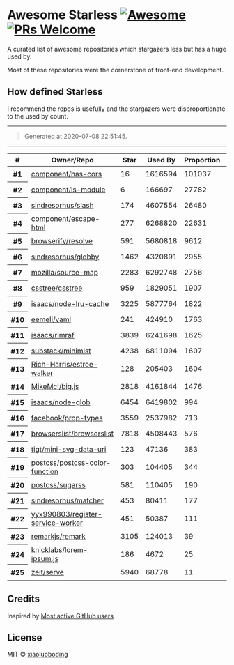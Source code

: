 
# Awesome Starless [![Awesome](https://awesome.re/badge.svg)](https://awesome.re) [![PRs Welcome](https://img.shields.io/badge/PRs-welcome-brightgreen.svg?style=flat-square)](http://makeapullrequest.com)

A curated list of awesome repositories which stargazers less but has a huge used by.

Most of these repositories were the cornerstone of front-end development.

## How defined **Starless**

I recommend the repos is usefully and the stargazers were disproportionate to the used by count.

---

> Generated at 2020-07-08 22:51:45.

---

<table cellspacing="0">
  <thead>
    <th scope="col">#</th>
    <th scope="col">Owner/Repo</th>
    <th scope="col">Star</th>
    <!-- Language currently disabled: GitHub returns 'Shell' for most users <th scope="col">Language</th> -->
    <th scope="col">Used By</th>
    <th scope="col">Proportion</th>
    <th scope="col" width="30">Picture</th>
  </thead>
  <tbody>
    
  <tr>
    <th scope="row">#1</th>
    <td><a href="https://github.com/component/has-cors">component/has-cors</a></td>
    <td>16</td>
    <td>1616594</td>
    <td>101037</td>
    <td><a target="_black" href="https://github.com/component"><img width="30" height="30" src="https://avatars1.githubusercontent.com/u/1687071?v=4"></a></td></tr>
  </tr>
          
  <tr>
    <th scope="row">#2</th>
    <td><a href="https://github.com/component/is-module">component/is-module</a></td>
    <td>6</td>
    <td>166697</td>
    <td>27782</td>
    <td><a target="_black" href="https://github.com/component"><img width="30" height="30" src="https://avatars1.githubusercontent.com/u/1687071?v=4"></a></td></tr>
  </tr>
          
  <tr>
    <th scope="row">#3</th>
    <td><a href="https://github.com/sindresorhus/slash">sindresorhus/slash</a></td>
    <td>174</td>
    <td>4607554</td>
    <td>26480</td>
    <td><a target="_black" href="https://github.com/sindresorhus"><img width="30" height="30" src="https://avatars1.githubusercontent.com/u/170270?v=4"></a></td></tr>
  </tr>
          
  <tr>
    <th scope="row">#4</th>
    <td><a href="https://github.com/component/escape-html">component/escape-html</a></td>
    <td>277</td>
    <td>6268820</td>
    <td>22631</td>
    <td><a target="_black" href="https://github.com/component"><img width="30" height="30" src="https://avatars1.githubusercontent.com/u/1687071?v=4"></a></td></tr>
  </tr>
          
  <tr>
    <th scope="row">#5</th>
    <td><a href="https://github.com/browserify/resolve">browserify/resolve</a></td>
    <td>591</td>
    <td>5680818</td>
    <td>9612</td>
    <td><a target="_black" href="https://github.com/browserify"><img width="30" height="30" src="https://avatars2.githubusercontent.com/u/6320506?v=4"></a></td></tr>
  </tr>
          
  <tr>
    <th scope="row">#6</th>
    <td><a href="https://github.com/sindresorhus/globby">sindresorhus/globby</a></td>
    <td>1462</td>
    <td>4320891</td>
    <td>2955</td>
    <td><a target="_black" href="https://github.com/sindresorhus"><img width="30" height="30" src="https://avatars1.githubusercontent.com/u/170270?v=4"></a></td></tr>
  </tr>
          
  <tr>
    <th scope="row">#7</th>
    <td><a href="https://github.com/mozilla/source-map">mozilla/source-map</a></td>
    <td>2283</td>
    <td>6292748</td>
    <td>2756</td>
    <td><a target="_black" href="https://github.com/mozilla"><img width="30" height="30" src="https://avatars2.githubusercontent.com/u/131524?v=4"></a></td></tr>
  </tr>
          
  <tr>
    <th scope="row">#8</th>
    <td><a href="https://github.com/csstree/csstree">csstree/csstree</a></td>
    <td>959</td>
    <td>1829051</td>
    <td>1907</td>
    <td><a target="_black" href="https://github.com/csstree"><img width="30" height="30" src="https://avatars3.githubusercontent.com/u/18097402?v=4"></a></td></tr>
  </tr>
          
  <tr>
    <th scope="row">#9</th>
    <td><a href="https://github.com/isaacs/node-lru-cache">isaacs/node-lru-cache</a></td>
    <td>3225</td>
    <td>5877764</td>
    <td>1822</td>
    <td><a target="_black" href="https://github.com/isaacs"><img width="30" height="30" src="https://avatars2.githubusercontent.com/u/9287?v=4"></a></td></tr>
  </tr>
          
  <tr>
    <th scope="row">#10</th>
    <td><a href="https://github.com/eemeli/yaml">eemeli/yaml</a></td>
    <td>241</td>
    <td>424910</td>
    <td>1763</td>
    <td><a target="_black" href="https://github.com/eemeli"><img width="30" height="30" src="https://avatars2.githubusercontent.com/u/617000?v=4"></a></td></tr>
  </tr>
          
  <tr>
    <th scope="row">#11</th>
    <td><a href="https://github.com/isaacs/rimraf">isaacs/rimraf</a></td>
    <td>3839</td>
    <td>6241698</td>
    <td>1625</td>
    <td><a target="_black" href="https://github.com/isaacs"><img width="30" height="30" src="https://avatars2.githubusercontent.com/u/9287?v=4"></a></td></tr>
  </tr>
          
  <tr>
    <th scope="row">#12</th>
    <td><a href="https://github.com/substack/minimist">substack/minimist</a></td>
    <td>4238</td>
    <td>6811094</td>
    <td>1607</td>
    <td><a target="_black" href="https://github.com/substack"><img width="30" height="30" src="https://avatars0.githubusercontent.com/u/12631?v=4"></a></td></tr>
  </tr>
          
  <tr>
    <th scope="row">#13</th>
    <td><a href="https://github.com/Rich-Harris/estree-walker">Rich-Harris/estree-walker</a></td>
    <td>128</td>
    <td>205403</td>
    <td>1604</td>
    <td><a target="_black" href="https://github.com/Rich-Harris"><img width="30" height="30" src="https://avatars3.githubusercontent.com/u/1162160?v=4"></a></td></tr>
  </tr>
          
  <tr>
    <th scope="row">#14</th>
    <td><a href="https://github.com/MikeMcl/big.js">MikeMcl/big.js</a></td>
    <td>2818</td>
    <td>4161844</td>
    <td>1476</td>
    <td><a target="_black" href="https://github.com/MikeMcl"><img width="30" height="30" src="https://avatars0.githubusercontent.com/u/921201?v=4"></a></td></tr>
  </tr>
          
  <tr>
    <th scope="row">#15</th>
    <td><a href="https://github.com/isaacs/node-glob">isaacs/node-glob</a></td>
    <td>6454</td>
    <td>6419802</td>
    <td>994</td>
    <td><a target="_black" href="https://github.com/isaacs"><img width="30" height="30" src="https://avatars2.githubusercontent.com/u/9287?v=4"></a></td></tr>
  </tr>
          
  <tr>
    <th scope="row">#16</th>
    <td><a href="https://github.com/facebook/prop-types">facebook/prop-types</a></td>
    <td>3559</td>
    <td>2537982</td>
    <td>713</td>
    <td><a target="_black" href="https://github.com/facebook"><img width="30" height="30" src="https://avatars3.githubusercontent.com/u/69631?v=4"></a></td></tr>
  </tr>
          
  <tr>
    <th scope="row">#17</th>
    <td><a href="https://github.com/browserslist/browserslist">browserslist/browserslist</a></td>
    <td>7818</td>
    <td>4508443</td>
    <td>576</td>
    <td><a target="_black" href="https://github.com/browserslist"><img width="30" height="30" src="https://avatars0.githubusercontent.com/u/37521022?v=4"></a></td></tr>
  </tr>
          
  <tr>
    <th scope="row">#18</th>
    <td><a href="https://github.com/tigt/mini-svg-data-uri">tigt/mini-svg-data-uri</a></td>
    <td>123</td>
    <td>47136</td>
    <td>383</td>
    <td><a target="_black" href="https://github.com/tigt"><img width="30" height="30" src="https://avatars2.githubusercontent.com/u/8072522?v=4"></a></td></tr>
  </tr>
          
  <tr>
    <th scope="row">#19</th>
    <td><a href="https://github.com/postcss/postcss-color-function">postcss/postcss-color-function</a></td>
    <td>303</td>
    <td>104405</td>
    <td>344</td>
    <td><a target="_black" href="https://github.com/postcss"><img width="30" height="30" src="https://avatars0.githubusercontent.com/u/8296347?v=4"></a></td></tr>
  </tr>
          
  <tr>
    <th scope="row">#20</th>
    <td><a href="https://github.com/postcss/sugarss">postcss/sugarss</a></td>
    <td>581</td>
    <td>110405</td>
    <td>190</td>
    <td><a target="_black" href="https://github.com/postcss"><img width="30" height="30" src="https://avatars0.githubusercontent.com/u/8296347?v=4"></a></td></tr>
  </tr>
          
  <tr>
    <th scope="row">#21</th>
    <td><a href="https://github.com/sindresorhus/matcher">sindresorhus/matcher</a></td>
    <td>453</td>
    <td>80411</td>
    <td>177</td>
    <td><a target="_black" href="https://github.com/sindresorhus"><img width="30" height="30" src="https://avatars1.githubusercontent.com/u/170270?v=4"></a></td></tr>
  </tr>
          
  <tr>
    <th scope="row">#22</th>
    <td><a href="https://github.com/yyx990803/register-service-worker">yyx990803/register-service-worker</a></td>
    <td>451</td>
    <td>50387</td>
    <td>111</td>
    <td><a target="_black" href="https://github.com/yyx990803"><img width="30" height="30" src="https://avatars1.githubusercontent.com/u/499550?v=4"></a></td></tr>
  </tr>
          
  <tr>
    <th scope="row">#23</th>
    <td><a href="https://github.com/remarkjs/remark">remarkjs/remark</a></td>
    <td>3105</td>
    <td>124013</td>
    <td>39</td>
    <td><a target="_black" href="https://github.com/remarkjs"><img width="30" height="30" src="https://avatars2.githubusercontent.com/u/16309564?v=4"></a></td></tr>
  </tr>
          
  <tr>
    <th scope="row">#24</th>
    <td><a href="https://github.com/knicklabs/lorem-ipsum.js">knicklabs/lorem-ipsum.js</a></td>
    <td>186</td>
    <td>4672</td>
    <td>25</td>
    <td><a target="_black" href="https://github.com/knicklabs"><img width="30" height="30" src="https://avatars3.githubusercontent.com/u/431654?v=4"></a></td></tr>
  </tr>
          
  <tr>
    <th scope="row">#25</th>
    <td><a href="https://github.com/zeit/serve">zeit/serve</a></td>
    <td>5940</td>
    <td>68778</td>
    <td>11</td>
    <td><a target="_black" href="https://github.com/zeit"><img width="30" height="30" src="https://avatars0.githubusercontent.com/u/14985020?v=4"></a></td></tr>
  </tr>
          
  </tbody>
</table>

## Credits

Inspired by [Most active GitHub users](https://gist.github.com/paulmillr/2657075)

## License

MIT © [xiaoluoboding](https://github.com/xiaoluoboding)


